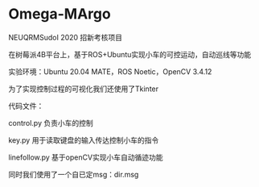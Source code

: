 # Omega-MArgo
NEUQRMSudoI 2020 招新考核项目

在树莓派4B平台上，基于ROS+Ubuntu实现小车的可控运动，自动巡线等功能

实验环境：Ubuntu 20.04 MATE，ROS Noetic，OpenCV 3.4.12

为了实现控制过程的可视化我们还使用了Tkinter


代码文件：

control.py 负责小车的控制

key.py 用于读取键盘的输入传达控制小车的指令

linefollow.py 基于openCV实现小车自动循迹功能

同时我们使用了一个自已定msg：dir.msg
